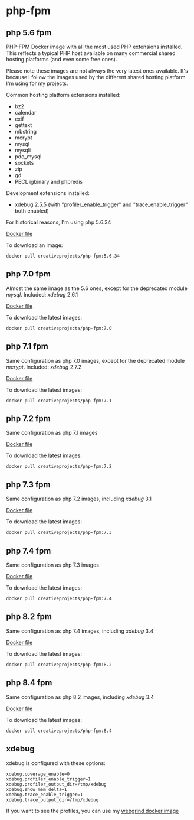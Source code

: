 # php-fpm

## php 5.6 fpm

PHP-FPM Docker image with all the most used PHP extensions installed.
This reflects a typical PHP host available on many commercial shared hosting platforms (and even some free ones).

Please note these images are not always the very latest ones available.
It's because I follow the images used by the different shared hosting platform I'm using for my projects.

Common hosting platform extensions installed:
* bz2
* calendar
* exif
* gettext
* mbstring
* mcrypt
* mysql
* mysqli
* pdo_mysql
* sockets
* zip
* gd
* PECL igbinary and phpredis

Development extensions installed:
* xdebug 2.5.5 (with "profiler_enable_trigger" and "trace_enable_trigger" both enabled)

For historical reasons, I'm using php 5.6.34

[Docker file](https://github.com/creativeprojects/php-fpm/blob/master/php5.6.Dockerfile)

To download an image:

```
docker pull creativeprojects/php-fpm:5.6.34
```


## php 7.0 fpm

Almost the same image as the 5.6 ones, except for the deprecated module _mysql_. Included: _xdebug_ 2.6.1

[Docker file](https://github.com/creativeprojects/php-fpm/blob/master/php7.0.Dockerfile)

To download the latest images:

```
docker pull creativeprojects/php-fpm:7.0
```


## php 7.1 fpm

Same configuration as php 7.0 images, except for the deprecated module _mcrypt_. Included: _xdebug_ 2.7.2

[Docker file](https://github.com/creativeprojects/php-fpm/blob/master/php7.1.Dockerfile)

To download the latest images:

```
docker pull creativeprojects/php-fpm:7.1
```


## php 7.2 fpm

Same configuration as php 7.1 images

[Docker file](https://github.com/creativeprojects/php-fpm/blob/master/php7.2.Dockerfile)

To download the latest images:

```
docker pull creativeprojects/php-fpm:7.2
```


## php 7.3 fpm

Same configuration as php 7.2 images, including _xdebug_ 3.1

[Docker file](https://github.com/creativeprojects/php-fpm/blob/master/php7.3.Dockerfile)

To download the latest images:

```
docker pull creativeprojects/php-fpm:7.3
```

## php 7.4 fpm

Same configuration as php 7.3 images

[Docker file](https://github.com/creativeprojects/php-fpm/blob/master/php7.4.Dockerfile)

To download the latest images:

```
docker pull creativeprojects/php-fpm:7.4
```

## php 8.2 fpm

Same configuration as php 7.4 images, including _xdebug_ 3.4

[Docker file](https://github.com/creativeprojects/php-fpm/blob/master/php8.2.Dockerfile)

To download the latest images:

```
docker pull creativeprojects/php-fpm:8.2
```

## php 8.4 fpm

Same configuration as php 8.2 images, including _xdebug_ 3.4

[Docker file](https://github.com/creativeprojects/php-fpm/blob/master/php8.4.Dockerfile)

To download the latest images:

```
docker pull creativeprojects/php-fpm:8.4
```

## xdebug

xdebug is configured with these options:

```
xdebug.coverage_enable=0
xdebug.profiler_enable_trigger=1
xdebug.profiler_output_dir=/tmp/xdebug
xdebug.show_mem_delta=1
xdebug.trace_enable_trigger=1
xdebug.trace_output_dir=/tmp/xdebug
```

If you want to see the profiles, you can use my [webgrind docker image](https://github.com/creativeprojects/webgrind.docker)
